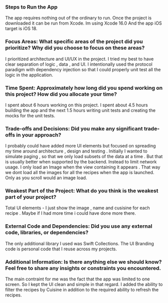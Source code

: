 ### Steps to Run the App

The app requires nothing out of the ordinary to run. Once the project is downloaded it can be run from Xcode.
Im using Xcode 16.0 And the app iOS target is iOS 18.

### Focus Areas: What specific areas of the project did you prioritize? Why did you choose to focus on these areas?

I prioritized architecture and UI/UX in the project. I tried my best to have clear separation of logic , data , and UI. 
I intentionally used the protocol paradigm with dependency injection so that I could properly unit test all the logic in the application.

### Time Spent: Approximately how long did you spend working on this project? How did you allocate your time?

I spent about 6 hours working on this project. I spent about 4.5 hours building the app and the next 1.5 hours writing unit tests and creating the mocks for the unit tests.

### Trade-offs and Decisions: Did you make any significant trade-offs in your approach?

I probably could have added more UI elements but focused on spreading my time around architecture , design and testing .
Initially I wanted to simulate paging , so that we only load subsets of the data at a time . But that is usually better when supported by the backend. Instead to limit network usage. I only load an Image when the view containing it appears . That way we dont load all the images for all the recipes when the app is launched. Only as you scroll would an image load.

### Weakest Part of the Project: What do you think is the weakest part of your project?

Total UI elements - I just show the image , name and cusisine for each recipe . Maybe if I had more time i could have done more there.

### External Code and Dependencies: Did you use any external code, libraries, or dependencies?

The only additional library I used was Swift Collections.
The UI Branding code is personal code that I reuse across my projects. 

### Additional Information: Is there anything else we should know? Feel free to share any insights or constraints you encountered.

The main contraint for me was the fact that the app was limited to one screen. So I kept the UI clean and simple in that regard. I added the ability to filter the recipes by Cuisine
in addition to the required ability to refresh the recipes.


